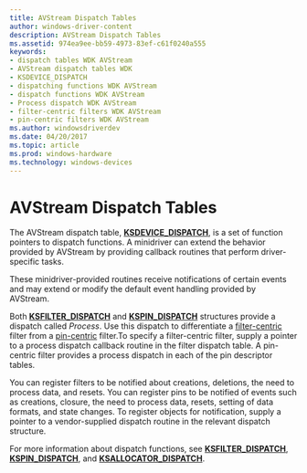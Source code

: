 ```yaml
---
title: AVStream Dispatch Tables
author: windows-driver-content
description: AVStream Dispatch Tables
ms.assetid: 974ea9ee-bb59-4973-83ef-c61f0240a555
keywords:
- dispatch tables WDK AVStream
- AVStream dispatch tables WDK
- KSDEVICE_DISPATCH
- dispatching functions WDK AVStream
- dispatch functions WDK AVStream
- Process dispatch WDK AVStream
- filter-centric filters WDK AVStream
- pin-centric filters WDK AVStream
ms.author: windowsdriverdev
ms.date: 04/20/2017
ms.topic: article
ms.prod: windows-hardware
ms.technology: windows-devices
---
```


# AVStream Dispatch Tables





The AVStream dispatch table, [**KSDEVICE\_DISPATCH**](https://msdn.microsoft.com/library/windows/hardware/ff561693), is a set of function pointers to dispatch functions. A minidriver can extend the behavior provided by AVStream by providing callback routines that perform driver-specific tasks.

These minidriver-provided routines receive notifications of certain events and may extend or modify the default event handling provided by AVStream.

Both [**KSFILTER\_DISPATCH**](https://msdn.microsoft.com/library/windows/hardware/ff562554) and [**KSPIN\_DISPATCH**](https://msdn.microsoft.com/library/windows/hardware/ff563535) structures provide a dispatch called *Process*. Use this dispatch to differentiate a [filter-centric](filter-centric-processing.md) filter from a [pin-centric](pin-centric-processing.md) filter.To specify a filter-centric filter, supply a pointer to a process dispatch callback routine in the filter dispatch table. A pin-centric filter provides a process dispatch in each of the pin descriptor tables.

You can register filters to be notified about creations, deletions, the need to process data, and resets. You can register pins to be notified of events such as creations, closure, the need to process data, resets, setting of data formats, and state changes. To register objects for notification, supply a pointer to a vendor-supplied dispatch routine in the relevant dispatch structure.

For more information about dispatch functions, see [**KSFILTER\_DISPATCH**](https://msdn.microsoft.com/library/windows/hardware/ff562554), [**KSPIN\_DISPATCH**](https://msdn.microsoft.com/library/windows/hardware/ff563535), and [**KSALLOCATOR\_DISPATCH**](https://msdn.microsoft.com/library/windows/hardware/ff560976).

 

 




